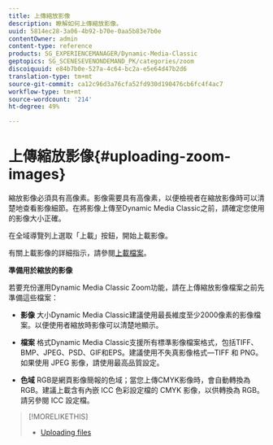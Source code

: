 ```yaml
---
title: 上傳縮放影像
description: 瞭解如何上傳縮放影像。
uuid: 5814ec28-3a06-4b92-b70e-0aa5b83e7b0e
contentOwner: admin
content-type: reference
products: SG_EXPERIENCEMANAGER/Dynamic-Media-Classic
geptopics: SG_SCENESEVENONDEMAND_PK/categories/zoom
discoiquuid: e84b7b0e-527a-4c64-bc2a-e5e64d47b2d6
translation-type: tm+mt
source-git-commit: ca12c96d3a76cfa52fd930d190476cb6fc4f4ac7
workflow-type: tm+mt
source-wordcount: '214'
ht-degree: 49%

---
```



# 上傳縮放影像{#uploading-zoom-images}

縮放影像必須具有高像素。影像需要具有高像素，以便檢視者在縮放影像時可以清楚地查看影像細節。在將影像上傳至Dynamic Media Classic之前，請確定您使用的影像大小正確。

在全域導覽列上選取「上載」按鈕，開始上載影像。

有關上載影像的詳細指示，請參閱[上載檔案](uploading-files.md#uploading_files)。

**準備用於縮放的影像**

若要充份運用Dynamic Media Classic Zoom功能，請在上傳縮放影像檔案之前先準備這些檔案：

* **影像**
大小Dynamic Media Classic建議使用最長維度至少2000像素的影像檔案。以便使用者縮放時影像可以清楚地顯示。

* **檔案**
格式Dynamic Media Classic支援所有標準影像檔案格式，包括TIFF、BMP、JPEG、PSD、GIF和EPS。建議使用不失真影像格式—TIFF 和 PNG。如果使用 JPEG 影像，請使用最高品質設定。

* **色域**
RGB是網頁影像簡報的色域；當您上傳CMYK影像時，會自動轉換為RGB。建議上載含有內嵌 ICC 色彩設定檔的 CMYK 影像，以供轉換為 RGB。請另參閱 ICC 設定檔。

>[!MORELIKETHIS]
>
>* [Uploading files](uploading-files.md#uploading_files)

